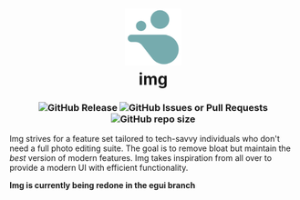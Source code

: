<h1 align="center">
  <picture><img src="./src-tauri/icons/icon.png" height="100"/></picture>
  <br />
  img
</h1>
<h3 align="center">
  <img alt="GitHub Release" src="https://img.shields.io/github/v/release/nnmarcoo/img?style=for-the-badge&color=%2376ABAE">
  <img alt="GitHub Issues or Pull Requests" src="https://img.shields.io/github/issues/nnmarcoo/img?style=for-the-badge">
  <img alt="GitHub repo size" src="https://img.shields.io/github/repo-size/nnmarcoo/img?style=for-the-badge">
</h3>
<p>Img strives for a feature set tailored to tech-savvy individuals who don't need a full photo editing suite. The goal is to remove bloat but maintain the <i>best</i> version of modern features. Img takes inspiration from all over to provide a modern UI with efficient functionality.
</p>

**Img is currently being redone in the egui branch**
